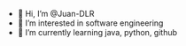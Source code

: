 - 👋 Hi, I’m @Juan-DLR
- 👀 I’m interested in software engineering 
- 🌱 I’m currently learning java, python, github



